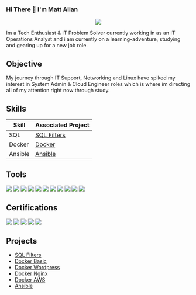 ### Hi There 👋 I'm Matt Allan

<p align="center">
  <a href="https://www.linkedin.com/in/matthewallan101/" alt="LinkedIn"><img src="https://img.shields.io/badge/linkedin-%230077B5.svg?style=for-the-badge&logo=linkedin&logoColor=white"></a>
</p>

Im a Tech Enthusiast & IT Problem Solver currently working in as an IT Operations Analyst and i am currently on a learning-adventure, studying and gearing up for a new job role.

## Objective

My journey through IT Support, Networking and Linux have spiked my interest in System Admin & Cloud Engineer roles which is where im directing all of my attention right now through study.

## Skills

| Skill                                         | Associated Project         |
|-----------------------------------------------|----------------------------|
| SQL | <a href="https://github.com/MattAllan1/SQL">SQL Filters</a>|
| Docker | <a href="https://github.com/stars/MattAllan1/lists/docker">Docker</a>|
| Ansible | <a href="https://github.com/MattAllan1/Ansible-Basic-Playbook">Ansible</a>|

## Tools
<div>
    <img src="https://img.shields.io/badge/-Docker-2496ED?style=for-the-badge&logo=Docker&logoColor=white" />
    <img src="https://img.shields.io/badge/-Ansible-EE0000?style=for-the-badge&logo=Ansible&logoColor=white" />
    <img src="https://img.shields.io/badge/-Slack-4A154B?style=for-the-badge&logo=Slack&logoColor=white" />
    <img src="https://img.shields.io/badge/-Bitbucket-0052CC?style=for-the-badge&logo=Bitbucket&logoColor=white" />
    <img src="https://img.shields.io/badge/-Jira-0052CC?style=for-the-badge&logo=Jira&logoColor=white" />
    <img src="https://img.shields.io/badge/-Sourcetree-0052CC?style=for-the-badge&logo=Sourcetree&logoColor=white" />
    <img src="https://img.shields.io/badge/-Bash-4EAA25?style=for-the-badge&logo=GNU%20Bash&logoColor=white" />
    <img src="https://img.shields.io/badge/-Python-3776AB?style=for-the-badge&logo=Python&logoColor=white" />
    <img src="https://img.shields.io/badge/-Splunk-000000?style=for-the-badge&logo=Splunk&logoColor=white" />
    <img src="https://img.shields.io/badge/-Vim-019733?style=for-the-badge&logo=Vim&logoColor=white" />
    <img src="https://img.shields.io/badge/-AWS-232F3E?style=for-the-badge&logo=Amazon%20AWS&logoColor=white" />
</div>

## Certifications
<div>
<img src="https://img.shields.io/badge/Google-Cybersecurity%20Professional-4285F4?style=for-the-badge&logo=google&logoColor=white" />
<img src="https://img.shields.io/badge/AWS-Technical%20Essentials-232F3E?style=for-the-badge&logo=amazonaws&logoColor=white" />
<img src="https://img.shields.io/badge/Cisco-CCENT%20ICND1%20-006BA4?style=for-the-badge&logo=cisco&logoColor=white" />
<img src="https://img.shields.io/badge/Ethical%20Hacking-Certified-32CD32?style=for-the-badge" />
<img src="https://img.shields.io/badge/Introduction%20To%20Ethical%20Hacking-Certified-32CD32?style=for-the-badge" />
</div>

## Projects
- <a href="https://github.com/MattAllan1/SQL">SQL Filters</a>
- <a href="https://github.com/MattAllan1/Docker-Basic">Docker Basic</a>
- <a href="https://github.com/MattAllan1/Docker-WordPress">Docker Wordpress</a>
- <a href="https://github.com/MattAllan1/Docker-Nginx">Docker Nginx</a>
- <a href="https://github.com/MattAllan1/Docker-AWS">Docker AWS</a>
- <a href="https://github.com/MattAllan1/Ansible-Basic-Playbook">Ansible</a>
